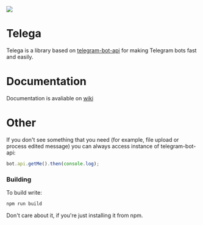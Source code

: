![](http://www.sadik92.ru/products_pictures/telega_bol.jpg)

# Telega

Telega is a library based on [telegram-bot-api](https://npmjs.com/package/telegram-bot-api/) for making Telegram bots fast and easily.

# Documentation

Documentation is avaliable on [wiki](https://github.com/RedFoxCode/telega/wiki)

# Other

If you don't see something that you need (for example, file upload or process edited message) you can always access instance of telegram-bot-api:

```javascript
bot.api.getMe().then(console.log);
```

### Building

To build write:

```sh
npm run build
```

Don't care about it, if you're just installing it from npm.
